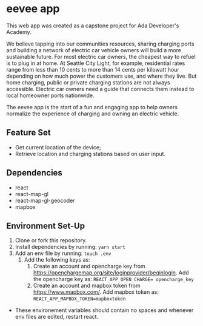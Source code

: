 
# eevee app
This web app was created as a capstone project for Ada Developer's Academy.

We believe tapping into our communities resources, sharing charging ports and building a network of electric car vehicle owners will build a more sustainable future. For most electric car owners, the cheapest way to refuel is to plug in at home. At Seattle City Light, for example, residential rates range from less than 10 cents to more than 14 cents per kilowatt hour depending on how much power the customers use, and where they live. But home charging, public or private charging stations are not always accessible. Electric car owners need a guide that connects them instead to local homeowner ports nationwide.

The eevee app is the start of a fun and engaging app to help owners normalize the experience of charging and owning an electric vehicle.

## Feature Set
- Get current location of the device;
- Retrieve location and charging stations based on user input.

## Dependencies
- react
- react-map-gl
- react-map-gl-geocoder
- mapbox

## Environment Set-Up

1. Clone or fork this repository.
2. Install dependencies by running: ```yarn start```
3. Add an env file by running: ```touch .env```
   1. Add the following keys as:
      1. Create an account and opencharge key from https://openchargemap.org/site/loginprovider/beginlogin. Add the opencharge key as: ```REACT_APP_OPEN_CHARGE= opencharge_key```
      2. Create an account and mapbox token from https://www.mapbox.com/. Add mapbox token as: ```REACT_APP_MAPBOX_TOKEN=mapboxtoken```
- These environement variables should contain no spaces and whenever env files are edited, restart react.